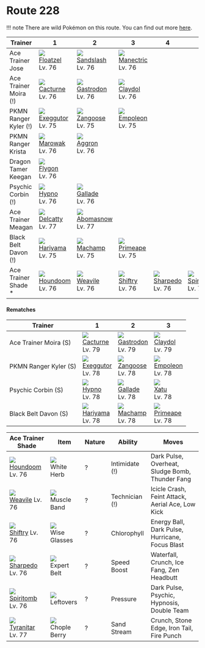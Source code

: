 # Route 228

!!! note
    There are wild Pokémon on this route. You can find out more [here](/wild_pokemon/route_228/).


Trainer               | 1                                   | 2                                   | 3                                   | 4                                   | 5                                   | 6                                   
---                   | ---                                 | ---                                 | ---                                 | ---                                 | ---                                 | ---                                 
Ace Trainer Jose      | ![][419]<br> [Floatzel]<br> Lv. 76  | ![][028]<br> [Sandslash]<br> Lv. 76 | ![][310]<br> [Manectric]<br> Lv. 76 
Ace Trainer Moira (!) | ![][332]<br> [Cacturne]<br> Lv. 76  | ![][423]<br> [Gastrodon]<br> Lv. 76 | ![][344]<br> [Claydol]<br> Lv. 76   
PKMN Ranger Kyler (!) | ![][103]<br> [Exeggutor]<br> Lv. 75 | ![][335]<br> [Zangoose]<br> Lv. 75  | ![][395]<br> [Empoleon]<br> Lv. 75  
PKMN Ranger Krista    | ![][105]<br> [Marowak]<br> Lv. 76   | ![][306]<br> [Aggron]<br> Lv. 76    
Dragon Tamer Keegan   | ![][330]<br> [Flygon]<br> Lv. 76    
Psychic Corbin (!)    | ![][097]<br> [Hypno]<br> Lv. 76     | ![][475]<br> [Gallade]<br> Lv. 76   
Ace Trainer Meagan    | ![][301]<br> [Delcatty]<br> Lv. 77  | ![][460]<br> [Abomasnow]<br> Lv. 77 
Black Belt Davon (!)  | ![][297]<br> [Hariyama]<br> Lv. 75  | ![][068]<br> [Machamp]<br> Lv. 75   | ![][057]<br> [Primeape]<br> Lv. 75  
Ace Trainer Shade *   | ![][229]<br> [Houndoom]<br> Lv. 76  | ![][461]<br> [Weavile]<br> Lv. 76   | ![][275]<br> [Shiftry]<br> Lv. 76   | ![][319]<br> [Sharpedo]<br> Lv. 76  | ![][442]<br> [Spiritomb]<br> Lv. 76 | ![][248]<br> [Tyranitar]<br> Lv. 77 

#### Rematches

Trainer               | 1                                   | 2                                   | 3                                   
---                   | ---                                 | ---                                 | ---                                 
Ace Trainer Moira (S) | ![][332]<br> [Cacturne]<br> Lv. 79  | ![][423]<br> [Gastrodon]<br> Lv. 79 | ![][344]<br> [Claydol]<br> Lv. 79   
PKMN Ranger Kyler (S) | ![][103]<br> [Exeggutor]<br> Lv. 78 | ![][335]<br> [Zangoose]<br> Lv. 78  | ![][395]<br> [Empoleon]<br> Lv. 78  
Psychic Corbin (S)    | ![][097]<br> [Hypno]<br> Lv. 78     | ![][475]<br> [Gallade]<br> Lv. 78   | ![][178]<br> [Xatu]<br> Lv. 78      
Black Belt Davon (S)  | ![][297]<br> [Hariyama]<br> Lv. 78  | ![][068]<br> [Machamp]<br> Lv. 78   | ![][057]<br> [Primeape]<br> Lv. 78  

Ace Trainer Shade  | Item           | Nature | Ability        | Moves
---                | ---            | ---    | ---            | ---
![][229]<br> [Houndoom] Lv. 76        | ![][white-herb]<br> White Herb          | ?        | Intimidate (!)      | Dark Pulse, Overheat, Sludge Bomb, Thunder Fang
![][461]<br> [Weavile] Lv. 76         | ![][muscle-band]<br> Muscle Band        | ?        | Technician (!)      | Icicle Crash, Feint Attack, Aerial Ace, Low Kick
![][275]<br> [Shiftry] Lv. 76         | ![][wise-glasses]<br> Wise Glasses      | ?        | Chlorophyll         | Energy Ball, Dark Pulse, Hurricane, Focus Blast
![][319]<br> [Sharpedo] Lv. 76        | ![][expert-belt]<br> Expert Belt        | ?        | Speed Boost         | Waterfall, Crunch, Ice Fang, Zen Headbutt
![][442]<br> [Spiritomb] Lv. 76       | ![][leftovers]<br> Leftovers            | ?        | Pressure            | Dark Pulse, Psychic, Hypnosis, Double Team
![][248]<br> [Tyranitar] Lv. 77       | ![][chople-berry]<br> Chople Berry      | ?        | Sand Stream         | Crunch, Stone Edge, Iron Tail, Fire Punch


[Sandslash]: /pokemon_changes/028/
[Primeape]: /pokemon_changes/057/
[Machamp]: /pokemon_changes/068/
[Hypno]: /pokemon_changes/097/
[Exeggutor]: /pokemon_changes/103/
[Marowak]: /pokemon_changes/105/
[Xatu]: /pokemon_changes/178/
[Houndoom]: /pokemon_changes/229/
[Tyranitar]: /pokemon_changes/248/
[Shiftry]: /pokemon_changes/275/
[Hariyama]: /pokemon_changes/297/
[Delcatty]: /pokemon_changes/301/
[Aggron]: /pokemon_changes/306/
[Manectric]: /pokemon_changes/310/
[Sharpedo]: /pokemon_changes/319/
[Flygon]: /pokemon_changes/330/
[Cacturne]: /pokemon_changes/332/
[Zangoose]: /pokemon_changes/335/
[Claydol]: /pokemon_changes/344/
[Empoleon]: /pokemon_changes/395/
[Floatzel]: /pokemon_changes/419/
[Gastrodon]: /pokemon_changes/423/
[Spiritomb]: /pokemon_changes/442/
[Abomasnow]: /pokemon_changes/460/
[Weavile]: /pokemon_changes/461/
[Gallade]: /pokemon_changes/475/
[chople-berry]: /img/items/chople-berry.png
[expert-belt]: /img/items/expert-belt.png
[leftovers]: /img/items/leftovers.png
[muscle-band]: /img/items/muscle-band.png
[white-herb]: /img/items/white-herb.png
[wise-glasses]: /img/items/wise-glasses.png
[028]: /img/pokemon/028.png
[057]: /img/pokemon/057.png
[068]: /img/pokemon/068.png
[097]: /img/pokemon/097.png
[103]: /img/pokemon/103.png
[105]: /img/pokemon/105.png
[178]: /img/pokemon/178.png
[229]: /img/pokemon/229.png
[248]: /img/pokemon/248.png
[275]: /img/pokemon/275.png
[297]: /img/pokemon/297.png
[301]: /img/pokemon/301.png
[306]: /img/pokemon/306.png
[310]: /img/pokemon/310.png
[319]: /img/pokemon/319.png
[330]: /img/pokemon/330.png
[332]: /img/pokemon/332.png
[335]: /img/pokemon/335.png
[344]: /img/pokemon/344.png
[395]: /img/pokemon/395.png
[419]: /img/pokemon/419.png
[423]: /img/pokemon/423.png
[442]: /img/pokemon/442.png
[460]: /img/pokemon/460.png
[461]: /img/pokemon/461.png
[475]: /img/pokemon/475.png

